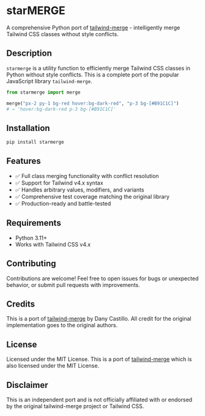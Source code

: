 # starMERGE

A comprehensive Python port of [tailwind-merge](https://github.com/dcastil/tailwind-merge) - intelligently merge Tailwind CSS classes without style conflicts.

## Description

`starmerge` is a utility function to efficiently merge Tailwind CSS classes in Python without style conflicts. This is a complete port of the popular JavaScript library `tailwind-merge`.

```python
from starmerge import merge

merge("px-2 py-1 bg-red hover:bg-dark-red", "p-3 bg-[#B91C1C]")
# → 'hover:bg-dark-red p-3 bg-[#B91C1C]'
```

## Installation

```bash
pip install starmerge
```

## Features

- ✅ Full class merging functionality with conflict resolution
- ✅ Support for Tailwind v4.x syntax
- ✅ Handles arbitrary values, modifiers, and variants
- ✅ Comprehensive test coverage matching the original library
- ✅ Production-ready and battle-tested


## Requirements

- Python 3.11+
- Works with Tailwind CSS v4.x

## Contributing

Contributions are welcome! Feel free to open issues for bugs or unexpected behavior, or submit pull requests with improvements.

## Credits

This is a port of [tailwind-merge](https://github.com/dcastil/tailwind-merge) by Dany Castillo. All credit for the original implementation goes to the original authors.

## License

Licensed under the MIT License. This is a port of [tailwind-merge](https://github.com/dcastil/tailwind-merge) which is also licensed under the MIT License.

## Disclaimer

This is an independent port and is not officially affiliated with or endorsed by the original tailwind-merge project or Tailwind CSS.